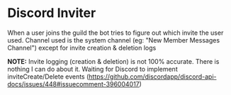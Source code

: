# Discord Inviter
When a user joins the guild the bot tries to figure out which invite the user used.
Channel used is the system channel (eg: "New Member Messages Channel") except for invite creation & deletion logs

**NOTE:** Invite logging (creation & deletion) is not 100% accurate. There is nothing I can do about it. Waiting for Discord to implement inviteCreate/Delete events (https://github.com/discordapp/discord-api-docs/issues/448#issuecomment-396004017)
